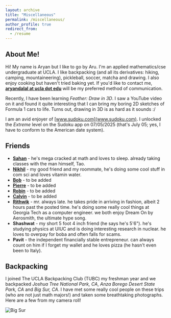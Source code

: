 ```yaml
---
layout: archive
title: "Miscellaneous"
permalink: /miscellaneous/
author_profile: true
redirect_from:
  - /resume
---
```


About Me!
------
Hi! My name is Aryan but I like to go by Aru. I'm an applied mathematics/cse undergraduate at UCLA. I like backpacking (and all its derivatives: hiking, camping, mountaineering), pickleball, soccer, matcha and drawing. I also enjoy cooking but haven't tried baking yet. If you'd like to contact me, **[aryandalal at ucla dot edu](aryandalal@ucla.edu)** will be my preferred method of communication. 

Recently, I have been learning *Feather: Draw in 3D*. I saw a YouTube video on it and found it quite interesting that I can bring my boring 2D sketches of Formula 1 cars to life. Turns out, drawing in 3D is as hard as it sounds :/

I am an avid enjoyer of [www.sudoku.com](www.sudoku.com). I unlocked the *Extreme* level on the Sudoku app on 07/05/2025 (that's July 05; yes, I have to conform to the American date system).

Friends
------
* **[Sahan](https://sahanwijetunga.github.io/)** - he's mega cracked at math and loves to sleep. already taking classes with the man himself, Tao. 
* **[Nikhil]()** - my good friend and my roommate, he's doing some cool stuff in com sci and loves vitamin water.
* **[Bob]()** - to be added
* **[Pierre]()** - to be added
* **[Robin]()** - to be added
* **[Calvin]()** - to be added
* **[Rithwik](https://www.rithwiksharma.com/home)** - mr. always late. he takes pride in arriving in fashion, albeit 2 hours past the posted time. he's doing some really cool things at Georgia Tech as a computer engineer. we both enjoy Dream On by Aerosmith, the ultimate hype song. 
* **Shashwat** - my short 5 foot 4 inch friend (he says he's 5'6"). he's studying physics at UIUC and is doing interesting research in nuclear. he loves to overpay for boba and often falls for scams. 
* **Pavit** - the independent financially stable entrepreneur. can always count on him if I forget my wallet and he loves pizza (he hasn't even been to Italy). 
  
Backpacking
------
I joined The UCLA Backpacking Club (TUBC) my freshman year and we backpacked *Joshua Tree National Park, CA*, *Anza Borego Desert State Park, CA* and *Big Sur, CA*. I have met some really cool people on these trips (who are not just math majors!) and taken some breathtaking photographs. Here are a few from my camera roll!

![Big Sur](images/IMG_5774.jpeg)

